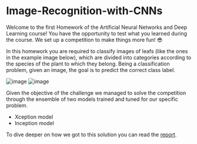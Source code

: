 # Image-Recognition-with-CNNs

Welcome to the first Homework of the Artificial Neural Networks and Deep Learning course! You have the opportunity to test what you learned during the course. We set up a competition to make things more fun! 😎

In this homework you are required to classify images of leafs (like the ones in the example image below), which are divided into categories according to the species of the plant to which they belong. Being a classification problem, given an image, the goal is to predict the correct class label.

![image](https://user-images.githubusercontent.com/72945145/184384229-149bfa48-d8df-49a1-8754-5258bcd90022.png) ![image](https://user-images.githubusercontent.com/72945145/184384833-bcc55608-348f-4c95-a22c-daa55d4cfdb1.png)




Given the objective of the challenge we managed to solve the competition through the ensemble of two models trained and tuned for our specific problem.
- Xception model
- Inception model

To dive deeper on how we got to this solution you can read the [report](report.pdf).
